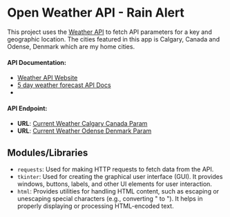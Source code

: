 # Open Weather API - Rain Alert

This project uses the [Weather API](https://openweathermap.org/api) to fetch API parameters for a key and geographic location. The cities featured in this app is Calgary, Canada and Odense, Denmark which are my home cities.  

#### API Documentation:
- [Weather API Website](https://openweathermap.org/api)
- [5 day weather forecast API Docs](https://openweathermap.org/forecast5)
- 
 
#### API Endpoint:
- **URL**: [Current Weather Calgary Canada Param](https://api.openweathermap.org/data/2.5/forecast?lat=51.0460954&lon=-114.065465&appid=5111f6215a3a39240438afde46df30a3)
- **URL**: [Current Weather Odense Denmark Param](https://api.openweathermap.org/data/2.5/forecastlat=55.3997225&lon=10.3852104&appid=5111f6215a3a39240438afde46df30a3)


## Modules/Libraries

- `requests`: Used for making HTTP requests to fetch data from the API.
- `tkinter`: Used for creating the graphical user interface (GUI). It provides windows, buttons, labels, and other UI elements for user interaction.
- `html`: Provides utilities for handling HTML content, such as escaping or unescaping special characters (e.g., converting &quot; to "). It helps in properly displaying or processing HTML-encoded text.






